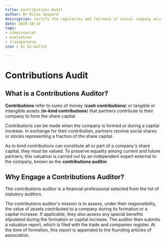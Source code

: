 ```yaml
---
title: Contributions Audit
author: Mr Biloa Gaspard
description: Certify the regularity and fairness of annual company accounts.
date: 2020-10-14
tags:
- commissariat
- evaluation
- transparency
icon : bi bi-wallet

---
```


# Contributions Audit


## What is a Contributions Auditor?
**Contributions** refer to sums of money (**cash contributions**) or tangible or intangible assets (**in-kind contributions**) that partners contribute to their company to form the share capital.

Contributions can be made when the company is formed or during a capital increase. In exchange for their contribution, partners receive social shares or stocks representing a fraction of the share capital.

As in-kind contributions can constitute all or part of a company's share capital, they must be valued. To preserve equality among current and future partners, this valuation is carried out by an independent expert external to the company, known as the **contributions auditor**.


## Why Engage a Contributions Auditor?
The contributions auditor is a financial professional selected from the list of statutory auditors.

The contributions auditor's mission is to assess, under their responsibility, the value of assets contributed to a company during its formation or a capital increase. If applicable, they also assess any special benefits stipulated during the formation or capital increase. The auditor then submits a valuation report, which is filed with the trade and companies register. At the time of formation, this report is appended to the founding articles of association.